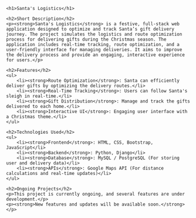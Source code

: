 

    <h1>Santa's Logistics</h1>

    <h2>Short Description</h2>
    <p><strong>Santa's Logistics</strong> is a festive, full-stack web application designed to optimize and track Santa’s gift delivery journey. The project simulates the logistics and route optimization process for delivering gifts during the Christmas season. The application includes real-time tracking, route optimization, and a user-friendly interface for managing deliveries. It aims to improve the delivery process and provide an engaging, interactive experience for users.</p>

    <h2>Features</h2>
    <ul>
        <li><strong>Route Optimization</strong>: Santa can efficiently deliver gifts by optimizing the delivery routes.</li>
        <li><strong>Real-Time Tracking</strong>: Users can follow Santa's sleigh in real-time.</li>
        <li><strong>Gift Distribution</strong>: Manage and track the gifts delivered to each home.</li>
        <li><strong>Interactive UI</strong>: Engaging user interface with a Christmas theme.</li>
    </ul>

    <h2>Technologies Used</h2>
    <ul>
        <li><strong>Frontend</strong>: HTML, CSS, Bootstrap, JavaScript</li>
        <li><strong>Backend</strong>: Python, Django</li>
        <li><strong>Database</strong>: MySQL / PostgreSQL (For storing user and delivery data)</li>
        <li><strong>APIs</strong>: Google Maps API (For distance calculations and real-time updates)</li>
    </ul>

    <h2>Ongoing Projects</h2>
    <p>This project is currently ongoing, and several features are under development.</p>
    <p><strong>New features and updates will be available soon.</strong></p>

